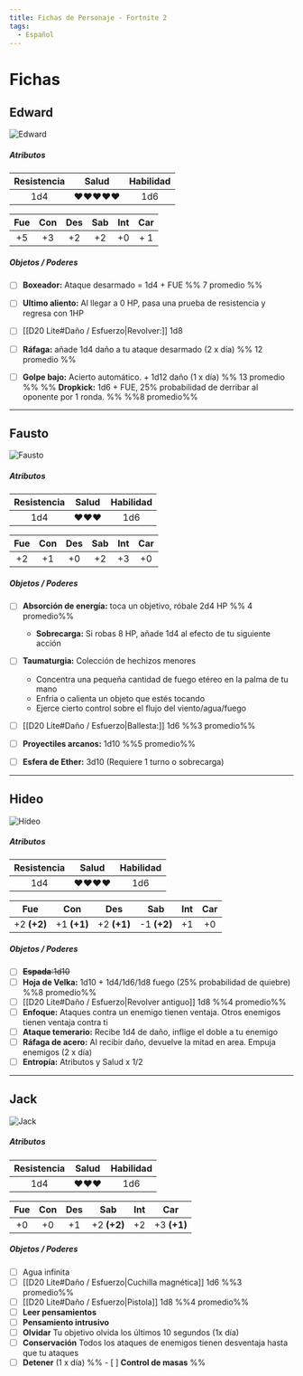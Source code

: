 ```yaml
---
title: Fichas de Personaje - Fortnite 2
tags:
  - Español
---
```


# Fichas

## Edward
![Edward](https://i.imgur.com/ZY7FUmt.png)
##### Atributos
| Resistencia | Salud | Habilidad |
| :---------: | :---: | :-------: |
|     1d4     | ♥♥♥♥♥ |    1d6    |

Fue | Con | Des | Sab | Int | Car
:------:|:------:|:------:|:------:|:------:|:------:
+5 | +3 | +2 | +2 | +0 | + 1

##### Objetos / Poderes
- [ ] **Boxeador:** Ataque desarmado = 1d4 + FUE %% 7 promedio %%
- [ ] **Ultimo aliento:** Al llegar a 0 HP, pasa una prueba de resistencia y regresa con 1HP
- [ ] [[D20 Lite#Daño / Esfuerzo|Revolver:]] 1d8
- [ ] **Ráfaga:** añade 1d4 daño a tu ataque desarmado (2 x día) %% 12 promedio %%
- [ ] **Golpe bajo:** Acierto automático. + 1d12 daño (1 x día) %% 13 promedio %%
%% **Dropkick:** 1d6 + FUE, 25% probabilidad de derribar al oponente por 1 ronda. %% %%8 promedio%%


---
## Fausto
![Fausto](https://i.imgur.com/EVSp1es.png)
##### Atributos
| Resistencia | Salud | Habilidad |
| :---------: | :---: | :-------: |
|     1d4     |  ♥♥♥  |    1d6    |

| Fue | Con | Des | Sab | Int | Car |
| :--: | :--: | :--: | :--: | :--: | :--: |
| +2 | +1 | +0 | +2 | +3 | +0 |

##### Objetos / Poderes
- [ ] **Absorción de energía:** toca un objetivo, róbale 2d4 HP %% 4 promedio%%
	- **Sobrecarga:** Si robas 8 HP, añade 1d4 al efecto de tu siguiente acción
- [ ] **Taumaturgia:** Colección de hechizos menores
	- Concentra una pequeña cantidad de fuego etéreo en la palma de tu mano
	- Enfría o calienta un objeto que estés tocando
	- Ejerce cierto control sobre el flujo del viento/agua/fuego
- [ ] [[D20 Lite#Daño / Esfuerzo|Ballesta:]] 1d6 %%3 promedio%%
- [ ] **Proyectiles arcanos:** 1d10 %%5 promedio%%
- [ ] **Esfera de Ether:** 3d10 (Requiere 1 turno o sobrecarga)


---
## Hideo
![Hideo](https://i.imgur.com/BANw51o.png)
##### Atributos
| Resistencia | Salud | Habilidad |
| :---------: | :---: | :-------: |
|     1d4     | ♥♥♥♥  |    1d6    |

Fue | Con | Des | Sab | Int | Car
:------:|:------:|:------:|:------:|:------:|:------:
 +2 **(+2)** | +1 **(+1)** | +2 **(+1)** | -1 **(+2)** | +1 | +0 

##### Objetos / Poderes
- [ ] ~~**Espada**:1d10~~
- [ ] **Hoja de Velka:** 1d10 + 1d4/1d6/1d8 fuego (25% probabilidad de quiebre) %%8 promedio%%
- [ ] [[D20 Lite#Daño / Esfuerzo|Revolver antiguo]] 1d8 %%4 promedio%%
- [ ] **Enfoque:** Ataques contra un enemigo tienen ventaja. Otros enemigos tienen ventaja contra ti
- [ ] **Ataque temerario:** Recibe 1d4 de daño, inflige el doble a tu enemigo 
- [ ] **Ráfaga de acero:** Al recibir daño, devuelve la mitad en area. Empuja enemigos (2 x día)
- [ ] **Entropía:** Atributos y Salud x 1/2 

---
## Jack
![Jack](https://i.imgur.com/ryyLzG0.png)
##### Atributos
| Resistencia | Salud | Habilidad |
| :---------: | :---: | :-------: |
|     1d4     |  ♥♥♥  |    1d6    |

Fue | Con | Des | Sab | Int | Car
:------:|:------:|:------:|:------:|:------:|:------:
 +0 | +0 | +1 | +2 **(+2)** | +2 | +3 **(+1)** 

##### Objetos / Poderes
- [ ] Agua infinita
- [ ] [[D20 Lite#Daño / Esfuerzo|Cuchilla magnética]] 1d6 %%3 promedio%%
- [ ] [[D20 Lite#Daño / Esfuerzo|Pistola]] 1d8 %%4 promedio%%
- [ ] **Leer pensamientos**
- [ ] **Pensamiento intrusivo**
- [ ] **Olvidar** Tu objetivo olvida los últimos 10 segundos (1x día)
- [ ] **Conservación** Todos los ataques de enemigos tienen desventaja hasta que tu ataques
- [ ] **Detener** (1 x día)
%% - [ ] **Control de masas** %%